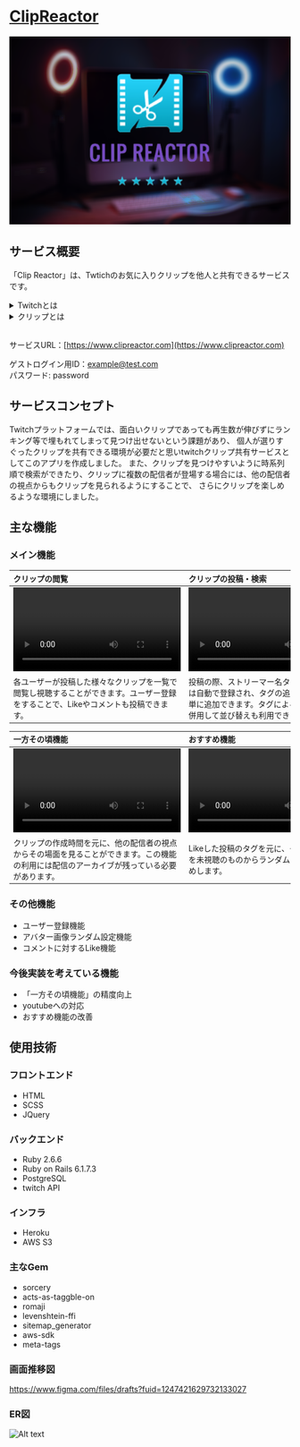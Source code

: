 # [ClipReactor](https://www.clipreactor.com)
![Alt text](images/%E3%82%A4%E3%83%A1%E3%83%BC%E3%82%B8%E7%94%BB%E5%83%8F.png)

## サービス概要
「Clip Reactor」は、Twtichのお気に入りクリップを他人と共有できるサービスです。
<details>
<summary>Twitchとは</summary>
Twitchは、ゲーム配信を中心にした生配信ができるプラットフォームです。さまざまなストリーマーがゲームプレイや雑談配信などをコンテンツとして提供し、視聴者はコメントでコミュニケーションをとったり、ギフトなどでサポートができる、生配信に特化した動画配信サイトです。
</details>

<details>
<summary>クリップとは</summary>
Twitchのクリップ機能とは、視聴者が特定の瞬間を簡単に切り抜き短い動画を作成できるツールです。クリップを作成すると短い動画として保存されコメントにurlを貼ることで共有することができます。
</details></br>

サービスURL：[https://www.clipreactor.com](https://www.clipreactor.com)

ゲストログイン用ID：example@test.com  
パスワード: password

## サービスコンセプト
Twitchプラットフォームでは、面白いクリップであっても再生数が伸びずにランキング等で埋もれてしまって見つけ出せないという課題があり、
個人が選りすぐったクリップを共有できる環境が必要だと思いtwitchクリップ共有サービスとしてこのアプリを作成しました。
また、クリップを見つけやすいように時系列順で検索ができたり、クリップに複数の配信者が登場する場合には、他の配信者の視点からもクリップを見られるようにすることで、
さらにクリップを楽しめるような環境にしました。

## 主な機能

### メイン機能
|クリップの閲覧|クリップの投稿・検索|
|:----------|:----------|
|<video src="images/%E5%8B%95%E7%94%BB%E4%B8%80%E8%A6%A7.mp4" controls title="Title"></video>|<video src="images/%E3%82%AF%E3%83%AA%E3%83%83%E3%83%97%E3%81%AE%E6%8A%95%E7%A8%BF%E3%83%BB%E6%A4%9C%E7%B4%A2.mp4" controls title="Title"></video>|
|各ユーザーが投稿した様々なクリップを一覧で閲覧し視聴することができます。ユーザー登録をすることで、Likeやコメントも投稿できます。|投稿の際、ストリーマー名タグ・ゲーム名タグは自動で登録され、タグの追加も自動保管で簡単に追加できます。タグによる検索も可能で、併用して並び替えも利用できます。|

|一方その頃機能|おすすめ機能|
|:--------|:--------|
|<video src="images/%E4%B8%80%E6%96%B9%E3%81%9D%E3%81%AE%E9%A0%83%EF%BC%92.mp4" controls title="Title"></video>|<video src="images/%E3%81%8A%E3%81%99%E3%81%99%E3%82%81%E6%A9%9F%E8%83%BD.mp4" controls title="Title"></video>|
|クリップの作成時間を元に、他の配信者の視点からその場面を見ることができます。この機能の利用には配信のアーカイブが残っている必要があります。|Likeした投稿のタグを元に、タグがついた投稿を未視聴のものからランダムで取得しておすすめします。|

### その他機能
- ユーザー登録機能
- アバター画像ランダム設定機能
- コメントに対するLike機能

### 今後実装を考えている機能
- 「一方その頃機能」の精度向上
- youtubeへの対応
- おすすめ機能の改善

## 使用技術
### フロントエンド
- HTML
- SCSS
- JQuery

### バックエンド
- Ruby 2.6.6
- Ruby on Rails 6.1.7.3
- PostgreSQL
- twitch API

### インフラ
- Heroku
- AWS S3

### 主なGem
- sorcery
- acts-as-taggble-on
- romaji
- levenshtein-ffi
- sitemap_generator
- aws-sdk
- meta-tags


### 画面推移図  
https://www.figma.com/files/drafts?fuid=1247421629732133027

### ER図
![Alt text](images/ER%E5%9B%B3.png)
